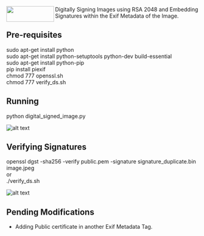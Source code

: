 <img src="https://github.com/SanjeetSR/DigiXif/blob/master/images/g4056.png" align="left" margin-top="10px" height="41px" width="125px"/>Digitally Signing Images using RSA 2048 and Embedding Signatures within the Exif Metadata of the Image.

Pre-requisites
--------------
sudo apt-get install python  
sudo apt-get install python-setuptools python-dev build-essential  
sudo apt-get install python-pip  
pip install piexif  
chmod 777 openssl.sh  
chmod 777 verify_ds.sh  

Running
-------
python digital_signed_image.py  

![alt text](https://github.com/SanjeetSR/DigiXif/blob/master/images/screen_1.png) 

Verifying Signatures 
--------------------
openssl dgst -sha256 -verify public.pem -signature signature_duplicate.bin image.jpeg  
or   
./verify_ds.sh

![alt text](https://github.com/SanjeetSR/DigiXif/blob/master/images/screen_2.png)  

Pending Modifications
---------------------
* Adding Public certificate in another Exif Metadata Tag.  
 


